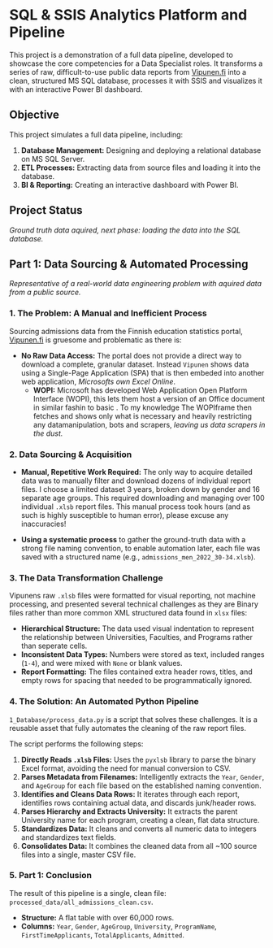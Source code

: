 # SQL & SSIS Analytics Platform and Pipeline
This project is a demonstration of a full data pipeline, developed to showcase the core competencies for a Data Specialist roles. It transforms a series of raw, difficult-to-use public data reports from [Vipunen.fi](https://vipunen.fi/en-gb/) into a clean, structured MS SQL database, processes it with SSIS and visualizes it with an interactive Power BI dashboard.


## Objective

This project simulates a full data pipeline, including:
1.  **Database Management:** Designing and deploying a relational database on MS SQL Server.
2.  **ETL Processes:** Extracting data from source files and loading it into the database.
3.  **BI & Reporting:** Creating an interactive dashboard with Power BI.

## Project Status

*Ground truth data aquired, next phase: loading the data into the SQL database.*


## Part 1: Data Sourcing & Automated Processing

*Representative of a real-world data engineering problem with aquired data from a public source.*

### 1. The Problem: A Manual and Inefficient Process

Sourcing admissions data from the Finnish education statistics portal, [Vipunen.fi](https://vipunen.fi/en-gb/) is gruesome and problematic as there is:

*   **No Raw Data Access:** The portal does not provide a direct way to download a complete, granular dataset. Instead `Vipunen` shows data using a Single-Page Application (SPA) that is then embeded into another web application, *Microsofts own Excel Online*.
    *   **WOPI:** Microsoft has developed Web Application Open Platform Interface (WOPI), this lets them host a version of an Office document in similar fashin to basic <iframes>. To my knowledge The WOPIframe then fetches and shows only what is necessary and heavily restricting any datamanipulation, bots and scrapers, *leaving us data scrapers in the dust.*

### 2. Data Sourcing & Acquisition
*   **Manual, Repetitive Work Required:** The only way to acquire detailed data was to manually filter and download dozens of individual report files. I choose a limited dataset 3 years, broken down by gender and 16 separate age groups. This required downloading and managing over 100 individual `.xlsb` report files. This manual process took hours (and as such is highly susceptible to human error), please excuse any inaccuracies!

*   **Using a systematic process** to gather the ground-truth data with a strong file naming convention, to enable automation later, each file was saved with a structured name (e.g., `admissions_men_2022_30-34.xlsb`).

### 3. The Data Transformation Challenge

Vipunens raw `.xlsb` files were formatted for visual reporting, not machine processing, and presented several technical challenges as they are Binary files rather than more common XML structured data found in `xlsx` files:

*   **Hierarchical Structure:** The data used visual indentation to represent the relationship between Universities, Faculties, and Programs rather than seperate cells.
*   **Inconsistent Data Types:** Numbers were stored as text, included ranges (`1-4`), and were mixed with `None` or blank values.
*   **Report Formatting:** The files contained extra header rows, titles, and empty rows for spacing that needed to be programmatically ignored.

### 4. The Solution: An Automated Python Pipeline

`1_Database/process_data.py` is a script that solves these challenges. It is a reusable asset that fully automates the cleaning of the raw report files.

The script performs the following steps:
1.  **Directly Reads `.xlsb` Files:** Uses the `pyxlsb` library to parse the binary Excel format, avoiding the need for manual conversion to CSV.
2.  **Parses Metadata from Filenames:** Intelligently extracts the `Year`, `Gender`, and `AgeGroup` for each file based on the established naming convention.
3.  **Identifies and Cleans Data Rows:** It iterates through each report, identifies rows containing actual data, and discards junk/header rows.
4.  **Parses Hierarchy and Extracts University:** It extracts the parent University name for each program, creating a clean, flat data structure.
5.  **Standardizes Data:** It cleans and converts all numeric data to integers and standardizes text fields.
6.  **Consolidates Data:** It combines the cleaned data from all ~100 source files into a single, master CSV file.

### 5. Part 1: Conclusion

The result of this pipeline is a single, clean file: `processed_data/all_admissions_clean.csv`.

*   **Structure:** A flat table with over 60,000 rows.
*   **Columns:** `Year`, `Gender`, `AgeGroup`, `University`, `ProgramName`, `FirstTimeApplicants`, `TotalApplicants`, `Admitted`.


